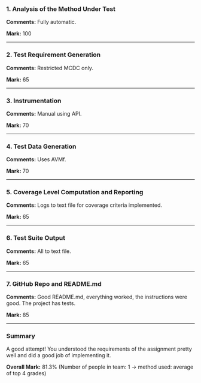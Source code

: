 ### 1. Analysis of the Method Under Test

__Comments:__ Fully automatic.

__Mark:__ 100

---

### 2. Test Requirement Generation

__Comments:__ Restricted MCDC only.

__Mark:__ 65

---

### 3. Instrumentation

__Comments:__ Manual using API. 

__Mark:__ 70

---

### 4. Test Data Generation

__Comments:__ Uses AVMf.

__Mark:__ 70

---

### 5. Coverage Level Computation and Reporting

__Comments:__ Logs to text file for coverage criteria implemented. 

__Mark:__ 65

---

### 6. Test Suite Output

__Comments:__ All to text file.

__Mark:__ 65

---

### 7. GitHub Repo and README.md

__Comments:__ Good README.md, everything worked, the instructions were good. The
project has tests. 

__Mark:__ 85

---

### Summary

A good attempt! You understood the requirements of the assignment pretty well
and did a good job of implementing it.

__Overall Mark:__ 81.3% (Number of people in team: 1 -> method used: average of top 4 grades)